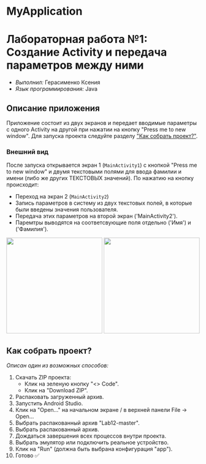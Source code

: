 # MyApplication
# Лабораторная работа №1: Создание Activity и передача параметров между ними

- _Выполнил:_ Герасименко Ксения
- _Язык программирования:_ Java

## Описание приложения
Приложение состоит из двух экранов и передает вводимые параметры с одного Activity на другой при нажатии на кнопку "Press me to new window". Для запуска проекта следуйте разделу ["Как собрать проект?"](##Как-собрать-проект).

### Внешний вид
После запуска открывается экран 1 (`MainActivity1`) с кнопкой "Press me to new window" и двумя текстовыми полями для ввода фамилии и имени (либо же других ТЕКСТОВЫХ значений). По нажатию на кнопку происходит:
- Переход на экран 2 (`MainActivity2`)
- Запись параметров в систему из двух текстовых полей, в которые были введены значения пользователя.
- Передача этих параметров на второй экран ('MainActivity2').
- Паремтры выводятся на соответсвующие поля отдельно ('Имя') и ('Фамилия').

<p align="center">
    <img src="https://github.com/user-attachments/assets/32fd4a64-4334-4547-b8bc-90913f139833" width="250"> 
    <img src="https://github.com/user-attachments/assets/e098379c-fb5d-47d3-a607-75c2b63e3a9c" width="250">
</p> 

## <a id="Как-собрать-проект">Как собрать проект?</a>
_Описан один из возможных способов:_
1. Скачать ZIP проекта:
    - Клик на зеленую кнопку "<> Code".
    - Клик на "Download ZIP".
2. Распаковать загруженный архив.
3. Запустить Android Studio.
4. Клик на "Open..." на начальном экране / в верхней панели File -> Open...
5. Выбрать распакованный архив "Lab12-master".
5. Выбрать распакованный архив.
6. Дождаться завершения всех процессов внутри проекта.
7. Выбрать эмулятор или подключить реальное устройство.
8. Клик на "Run" (должна быть выбрана конфигурация "app").
9. Готово ✅
